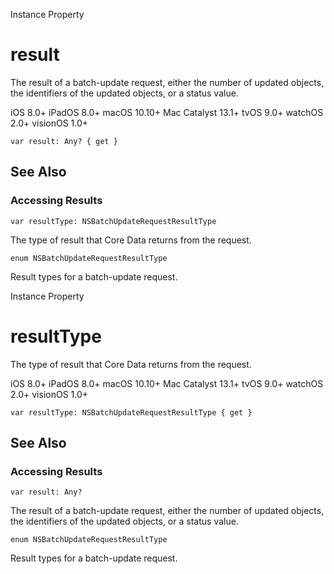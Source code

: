 Instance Property

# result

The result of a batch-update request, either the number of updated objects,
the identifiers of the updated objects, or a status value.

iOS 8.0+  iPadOS 8.0+  macOS 10.10+  Mac Catalyst 13.1+  tvOS 9.0+  watchOS
2.0+  visionOS 1.0+

    
    
    var result: Any? { get }

## See Also

### Accessing Results

`var resultType: NSBatchUpdateRequestResultType`

The type of result that Core Data returns from the request.

`enum NSBatchUpdateRequestResultType`

Result types for a batch-update request.

Instance Property

# resultType

The type of result that Core Data returns from the request.

iOS 8.0+  iPadOS 8.0+  macOS 10.10+  Mac Catalyst 13.1+  tvOS 9.0+  watchOS
2.0+  visionOS 1.0+

    
    
    var resultType: NSBatchUpdateRequestResultType { get }

## See Also

### Accessing Results

`var result: Any?`

The result of a batch-update request, either the number of updated objects,
the identifiers of the updated objects, or a status value.

`enum NSBatchUpdateRequestResultType`

Result types for a batch-update request.


